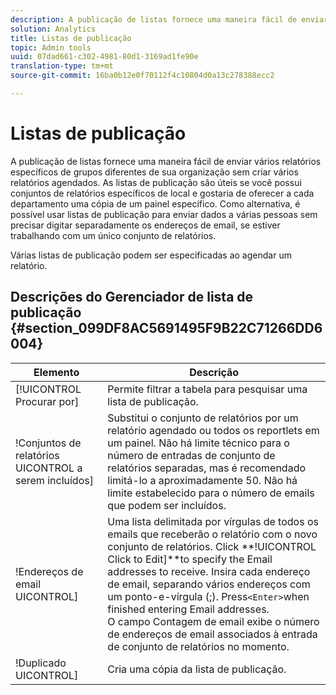```yaml
---
description: A publicação de listas fornece uma maneira fácil de enviar vários relatórios específicos de grupos diferentes de sua organização sem criar vários relatórios agendados. As listas de publicação são úteis se você possui conjuntos de relatórios específicos de local e gostaria de oferecer a cada departamento uma cópia de um painel específico. Como alternativa, é possível usar listas de publicação para enviar dados a várias pessoas sem precisar digitar separadamente os endereços de email, se estiver trabalhando com um único conjunto de relatórios.
solution: Analytics
title: Listas de publicação
topic: Admin tools
uuid: 07dad661-c302-4981-80d1-3169ad1fe90e
translation-type: tm+mt
source-git-commit: 16ba0b12e0f70112f4c10804d0a13c278388ecc2

---
```



# Listas de publicação

A publicação de listas fornece uma maneira fácil de enviar vários relatórios específicos de grupos diferentes de sua organização sem criar vários relatórios agendados. As listas de publicação são úteis se você possui conjuntos de relatórios específicos de local e gostaria de oferecer a cada departamento uma cópia de um painel específico. Como alternativa, é possível usar listas de publicação para enviar dados a várias pessoas sem precisar digitar separadamente os endereços de email, se estiver trabalhando com um único conjunto de relatórios.

Várias listas de publicação podem ser especificadas ao agendar um relatório.

## Descrições do Gerenciador de lista de publicação {#section_099DF8AC5691495F9B22C71266DD6004}

| Elemento | Descrição |
|--- |--- |
| [!UICONTROL Procurar por] | Permite filtrar a tabela para pesquisar uma lista de publicação. |
| !Conjuntos de relatórios UICONTROL a serem incluídos] | Substitui o conjunto de relatórios por um relatório agendado ou todos os reportlets em um painel. Não há limite técnico para o número de entradas de conjunto de relatórios separadas, mas é recomendado limitá-lo a aproximadamente 50. Não há limite estabelecido para o número de emails que podem ser incluídos. |
| !Endereços de email UICONTROL] | Uma lista delimitada por vírgulas de todos os emails que receberão o relatório com o novo conjunto de relatórios.  Click **!UICONTROL Click to Edit]**to specify the Email addresses to receive. Insira cada endereço de email, separando vários endereços com um ponto-e-vírgula (;). Press`<Enter>`when finished entering Email addresses.<br>O campo Contagem de email exibe o número de endereços de email associados à entrada de conjunto de relatórios no momento. |
| !Duplicado UICONTROL] | Cria uma cópia da lista de publicação. |
